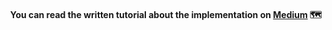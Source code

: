 <h4 align="center">
    You can read the written tutorial about the implementation on <strong><a href="https://medium.com/better-programming/getting-the-best-places-in-town-with-the-google-maps-api-b23e2ab12510">Medium</a></strong> 🗺️
</h4>
